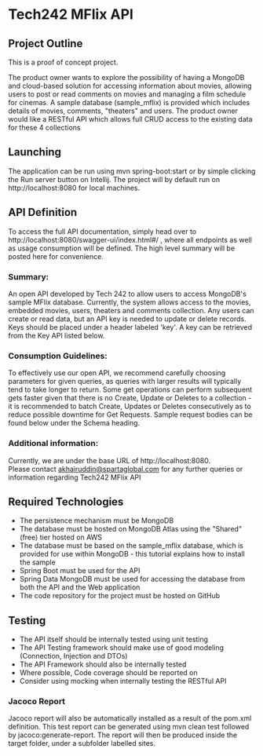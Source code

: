 # Tech242 MFlix API

## Project Outline
This is a proof of concept project.

The product owner wants to explore the possibility of having a MongoDB and cloud-based solution for accessing information about movies, allowing users to post or read comments on movies and managing a film schedule for cinemas.
A sample database (sample_mflix) is provided which includes details of movies, comments, "theaters" and users.
The product owner would like a RESTful API which allows full CRUD access to the existing data for these 4 collections

## Launching
The application can be run using mvn spring-boot:start or by simple clicking the Run server button on Intellij. The project will by default run on http://localhost:8080 for local machines.

## API Definition
To access the full API documentation, simply head over to http://localhost:8080/swagger-ui/index.html#/ , where all endpoints as well as usage consumption will be defined. The high level summary will be posted here for convenience.

### Summary:
An open API developed by Tech 242 to allow users to access MongoDB's sample MFlix database. Currently, the system allows access to the movies, embedded movies, users, theaters and comments collection. Any users can create or read data, but an API key is needed to update or delete records. Keys should be placed under a header labeled 'key'. A key can be retrieved from the Key API listed below.

### Consumption Guidelines:
To effectively use our open API, we recommend carefully choosing parameters for given queries, as queries with larger results will typically tend to take longer to return. Some get operations can perform subsequent gets faster given that there is no Create, Update or Deletes to a collection - it is recommended to batch Create, Updates or Deletes consecutively as to reduce possible downtime for Get Requests. Sample request bodies can be found below under the Schema heading.

### Additional information:
Currently, we are under the base URL of http://localhost:8080. </br>
Please contact akhairuddin@spartaglobal.com for any further queries or information regarding Tech242 MFlix API

## Required Technologies
* The persistence mechanism must be MongoDB
* The database must be hosted on MongoDB Atlas using the "Shared" (free) tier hosted on AWS
* The database must be based on the sample_mflix database, which is provided for use within MongoDB - this tutorial explains how to install the sample
* Spring Boot must be used for the API
* Spring Data MongoDB must be used for accessing the database from both the API and the Web application
* The code repository for the project must be hosted on GitHub

## Testing
* The API itself should be internally tested using unit testing
* The API Testing framework should make use of good modeling (Connection, Injection and DTOs)
* The API Framework should also be internally tested
* Where possible, Code coverage should be reported on
* Consider using mocking when internally testing the RESTful API

### Jacoco Report
Jacoco report will also be automatically installed as a result of the pom.xml definition. This test report can be generated using mvn clean test followed by jacoco:generate-report. The report will then be produced inside the target folder, under a subfolder labelled sites.
